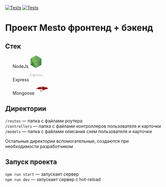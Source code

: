 [![Tests](https://github.com/g28xyz/express-mesto-gha/actions/workflows/tests-13-sprint.yml/badge.svg)](https://github.com/g28xyz/express-mesto-gha/actions/workflows/tests-13-sprint.yml) [![Tests](https://github.com/g28xyz/express-mesto-gha/actions/workflows/tests-14-sprint.yml/badge.svg)](https://github.com/g28xyz/express-mesto-gha/actions/workflows/tests-14-sprint.yml)

# Проект Mesto фронтенд + бэкенд

## Стек

<ul style="list-style-type:none; display: flex; flex-direction:column;">
  <li>NodeJs <img src='https://github.com/github/explore/blob/main/topics/nodejs/nodejs.png' style='width:40px;height:40px;'/></li>
  <li>Express <img src='https://github.com/github/explore/blob/main/topics/express/express.png' style='width:40px;height:40px;'/></li>
  <li>Mongoose <img src='https://github.com/github/explore/blob/main/topics/mongoose/mongoose.png' style='width:40px;height:40px;'/></li>
</ul>

## Директории

`/routes` — папка с файлами роутера  
`/controllers` — папка с файлами контроллеров пользователя и карточки  
`/models` — папка с файлами описания схем пользователя и карточки

Остальные директории вспомогательные, создаются при необходимости разработчиком

## Запуск проекта

`npm run start` — запускает сервер  
`npm run dev` — запускает сервер с hot-reload
